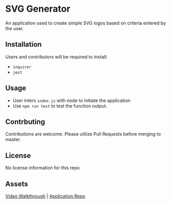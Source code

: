 # SVG Generator

An application used to create simple SVG logos based on criteria entered by the user.

## Installation

Users and contributors will be required to install:

- `inquirer`
- `jest`

## Usage

- User inters `index.js` with node to initiate the application
- Use `npm run test` to test the function output.

## Contrbuting

Contributions are welcome. Please utilize Pull Requests before merging to master.

## License

No license information for this repo

## Assets

[Video Walkthrough]() | [Application Repo](https://github.com/jsgunn22/logo-generator)
